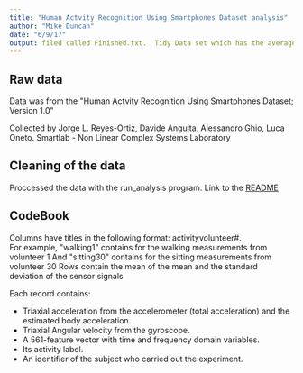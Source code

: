 ```yaml
---
title: "Human Actvity Recognition Using Smartphones Dataset analysis"
author: "Mike Duncan"
date: "6/9/17"
output: filed called Finished.txt.  Tidy Data set which has the average of each variable that contains mean and standard deviation for each activity and each subject
---
```



## Raw data
Data was from the "Human Actvity Recognition Using Smartphones Dataset; Version 1.0"

Collected by 
Jorge L. Reyes-Ortiz, Davide Anguita, Alessandro Ghio, Luca Oneto.
Smartlab - Non Linear Complex Systems Laboratory


## Cleaning of the data
Proccessed the data with the run_analysis program.  Link to the [README](https://github.com/mikeblakeduncan/run_analysis/blob/master/README.md)

## CodeBook
Columns have titles in the following format: activityvolunteer#.  
    For example, "walking1" contains for the walking measurements from volunteer 1
    And "sitting30" contains for the sitting measurements from volunteer 30
Rows contain the mean of the mean and the standard deviation of the sensor signals

Each record contains:
- Triaxial acceleration from the accelerometer (total acceleration) and the estimated body acceleration.
- Triaxial Angular velocity from the gyroscope. 
- A 561-feature vector with time and frequency domain variables. 
- Its activity label. 
- An identifier of the subject who carried out the experiment.
